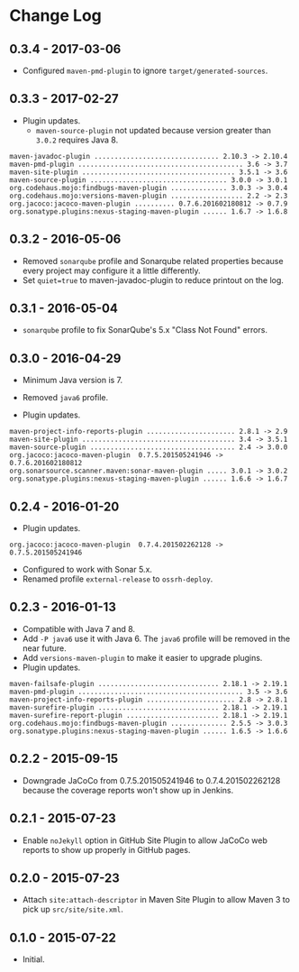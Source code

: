 # Change Log

## 0.3.4 - 2017-03-06

* Configured `maven-pmd-plugin` to ignore `target/generated-sources`.

## 0.3.3 - 2017-02-27

* Plugin updates. 
    * `maven-source-plugin` not updated because version greater than `3.0.2` requires Java 8.

```text
maven-javadoc-plugin ............................... 2.10.3 -> 2.10.4
maven-pmd-plugin ......................................... 3.6 -> 3.7
maven-site-plugin ...................................... 3.5.1 -> 3.6
maven-source-plugin .................................. 3.0.0 -> 3.0.1
org.codehaus.mojo:findbugs-maven-plugin .............. 3.0.3 -> 3.0.4
org.codehaus.mojo:versions-maven-plugin .................. 2.2 -> 2.3
org.jacoco:jacoco-maven-plugin .......... 0.7.6.201602180812 -> 0.7.9
org.sonatype.plugins:nexus-staging-maven-plugin ...... 1.6.7 -> 1.6.8
```

## 0.3.2 - 2016-05-06

* Removed `sonarqube` profile and Sonarqube related properties because every project may configure it a little differently.
* Set `quiet=true` to maven-javadoc-plugin to reduce printout on the log.

## 0.3.1 - 2016-05-04

* `sonarqube` profile to fix SonarQube's 5.x "Class Not Found" errors.

## 0.3.0 - 2016-04-29

* Minimum Java version is 7.
* Removed `java6` profile.

* Plugin updates.

```text
maven-project-info-reports-plugin ...................... 2.8.1 -> 2.9
maven-site-plugin ...................................... 3.4 -> 3.5.1
maven-source-plugin .................................... 2.4 -> 3.0.0
org.jacoco:jacoco-maven-plugin  0.7.5.201505241946 -> 0.7.6.201602180812
org.sonarsource.scanner.maven:sonar-maven-plugin ..... 3.0.1 -> 3.0.2
org.sonatype.plugins:nexus-staging-maven-plugin ...... 1.6.6 -> 1.6.7
```

## 0.2.4 - 2016-01-20

* Plugin updates.

```text
org.jacoco:jacoco-maven-plugin  0.7.4.201502262128 -> 0.7.5.201505241946
```

* Configured to work with Sonar 5.x.
* Renamed profile `external-release` to `ossrh-deploy`.

## 0.2.3 - 2016-01-13

* Compatible with Java 7 and 8. 
* Add `-P java6` use it with Java 6. The `java6` profile will be removed in the near future.
* Add `versions-maven-plugin` to make it easier to upgrade plugins.
* Plugin updates.

```text
maven-failsafe-plugin .............................. 2.18.1 -> 2.19.1
maven-pmd-plugin ......................................... 3.5 -> 3.6
maven-project-info-reports-plugin ...................... 2.8 -> 2.8.1
maven-surefire-plugin .............................. 2.18.1 -> 2.19.1
maven-surefire-report-plugin ....................... 2.18.1 -> 2.19.1
org.codehaus.mojo:findbugs-maven-plugin .............. 2.5.5 -> 3.0.3
org.sonatype.plugins:nexus-staging-maven-plugin ...... 1.6.5 -> 1.6.6
```

## 0.2.2 - 2015-09-15

* Downgrade JaCoCo from 0.7.5.201505241946 to 0.7.4.201502262128 because the coverage reports won't show up in Jenkins.
            
## 0.2.1 - 2015-07-23

* Enable `noJekyll` option in GitHub Site Plugin to allow JaCoCo web reports to show up properly in GitHub pages.

## 0.2.0 - 2015-07-23

* Attach `site:attach-descriptor` in Maven Site Plugin to allow Maven 3 to pick up `src/site/site.xml`.

## 0.1.0 - 2015-07-22

* Initial.
